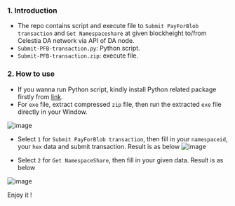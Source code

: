 ### 1. Introduction
- The repo contains script and execute file to `Submit PayForBlob transaction` and `Get Namespaceshare` at given blockheight to/from Celestia DA network via API of DA node.
- `Submit-PFB-transaction.py`: Python script.
- `Submit-PFB-transaction.zip`: execute file.

### 2. How to use
- If you wanna run Python script, kindly install Python related package firstly from [link](https://www.python.org/downloads/).
- For `exe` file, extract compressed `zip` file, then run the extracted `exe` file directly in your Window.

![image](https://user-images.githubusercontent.com/109055532/229327255-2375aa30-c88f-413f-a560-38936bc407c0.png)

- Select `1` for `Submit PayForBlob transaction`, then fill in your `namespaceid`, your `hex` data and submit transaction. Result is as below
![image](https://user-images.githubusercontent.com/109055532/229327330-d862a6ca-79f0-43aa-9b77-05b133ae9d3c.png)

- Select `2` for `Get NamespaceShare`, then fill in your given data. Result is as below

![image](https://user-images.githubusercontent.com/109055532/229327369-5c771674-b18e-4a16-bebb-b5966df1b789.png)

Enjoy it ! 
